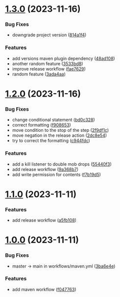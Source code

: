 # [1.3.0](https://github.com/VoperAD/auto-update-testing/compare/v1.2.0...v1.3.0) (2023-11-16)


### Bug Fixes

* downgrade project version ([814a1f4](https://github.com/VoperAD/auto-update-testing/commit/814a1f4927968b59e114b670a04e1a532153cb46))


### Features

* add versions maven plugin dependency ([48ad108](https://github.com/VoperAD/auto-update-testing/commit/48ad1089b3c16c6b2ab4c9f8297214cafc78fcd7))
* another random feature ([3533bd8](https://github.com/VoperAD/auto-update-testing/commit/3533bd864880edba3451314073757b1074442186))
* improve release workflow ([fae7629](https://github.com/VoperAD/auto-update-testing/commit/fae7629b814d4990c111432af28febcb1c6cef80))
* random feature ([3ada4aa](https://github.com/VoperAD/auto-update-testing/commit/3ada4aa501d900a64276d0d92b361335b514e6c0))



# [1.2.0](https://github.com/VoperAD/auto-update-testing/compare/v1.1.0...v1.2.0) (2023-11-16)


### Bug Fixes

* change conditional statement ([bd0c328](https://github.com/VoperAD/auto-update-testing/commit/bd0c3284a57e7409904b212be2ca7445c44f3990))
* correct formatting ([f908653](https://github.com/VoperAD/auto-update-testing/commit/f908653b1a503b6ee043755746cf67021a7a5161))
* move condition to the stop of the step ([2f9df1c](https://github.com/VoperAD/auto-update-testing/commit/2f9df1cbff28a632abc77e1232ed963c72f7884c))
* move negation in the release action ([2dc8e54](https://github.com/VoperAD/auto-update-testing/commit/2dc8e540b8e46859b249c944b397be9c8a832d28))
* try to correct the formatting ([c944fdc](https://github.com/VoperAD/auto-update-testing/commit/c944fdc3c1330730d01dc82a554b30b19ac52573))


### Features

* add a kill listener to double mob drops ([55440f3](https://github.com/VoperAD/auto-update-testing/commit/55440f3d2ff4e7eeb4b1159a8e5d1ccf3c02cc2a))
* add release workflow ([9a368b7](https://github.com/VoperAD/auto-update-testing/commit/9a368b72ca86a85af8ec2bdd3c6fd3987bdf115c))
* add write permission for contents ([f7b19d5](https://github.com/VoperAD/auto-update-testing/commit/f7b19d56d520c3a13df137a86937d42a6b016320))



# [1.1.0](https://github.com/VoperAD/auto-update-testing/compare/v1.0.0...v1.1.0) (2023-11-11)


### Features

* add release workflow ([a5fb108](https://github.com/VoperAD/auto-update-testing/commit/a5fb1083a6bccb327ed358536bae7e5a0d78f1a4))



# [1.0.0](https://github.com/VoperAD/auto-update-testing/compare/f047763b28b0deee16d2c0a0946b2f2339726b2b...v1.0.0) (2023-11-11)


### Bug Fixes

* master -> main in workflows/maven.yml ([3ba6e4e](https://github.com/VoperAD/auto-update-testing/commit/3ba6e4e159682b434412012f1e2b7fa72ee7de6d))


### Features

* add maven workflow ([f047763](https://github.com/VoperAD/auto-update-testing/commit/f047763b28b0deee16d2c0a0946b2f2339726b2b))



